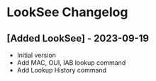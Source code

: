 # LookSee Changelog

## [Added LookSee] - 2023-09-19

- Initial version
- Add MAC, OUI, IAB lookup command
- Add Lookup History command
